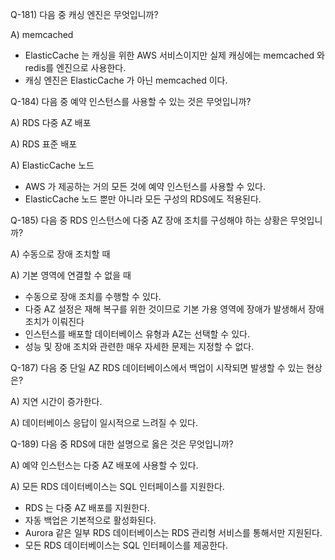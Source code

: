Q-181) 다음 중 캐싱 엔진은 무엇입니까?

A) memcached

- ElasticCache 는 캐싱을 위한 AWS 서비스이지만 실제 캐싱에는 memcached 와 redis를 엔진으로 사용한다.
- 캐싱 엔진은 ElasticCache 가 아닌 memcached 이다.

Q-184) 다음 중 예약 인스턴스를 사용할 수 있는 것은 무엇입니까?

A) RDS 다중 AZ 배포

A) RDS 표준 배포

A) ElasticCache 노드

- AWS 가 제공하는 거의 모든 것에 예약 인스턴스를 사용할  수 있다.
- ElasticCache 노드 뿐만 아니라 모든 구성의 RDS에도 적용된다.

Q-185) 다음 중 RDS 인스턴스에 다중 AZ 장애 조치를 구성해야 하는 상황은 무엇입니까?

A) 수동으로 장애 조치할 때

A) 기본 영역에 연결할 수 없을 때

- 수동으로 장애 조치를 수행할 수 있다.
- 다중 AZ 설정은 재해 복구를 위한 것이므로 기본 가용 영역에 장애가 발생해서 장애 조치가 이뤄진다
- 인스턴스를 배포할 데이터베이스 유형과 AZ는 선택할 수 있다.
- 성능 및 장애 조치와 관련한 매우 자세한 문제는 지정할 수 없다.

Q-187) 다음 중 단일 AZ RDS 데이터베이스에서 백업이 시작되면 발생할 수 있는 현상은?

A) 지연 시간이 증가한다.

A) 데이터베이스 응답이 일시적으로 느려질 수 있다.

Q-189) 다음 중 RDS에 대한 설명으로 옳은 것은 무엇입니까?

A) 예약 인스턴스는 다중 AZ 배포에 사용할 수 있다.

A) 모든 RDS 데이터베이스는 SQL 인터페이스를 지원한다.

- RDS 는 다중 AZ 배포를 지원한다.
- 자동 백업은 기본적으로 활성화된다.
- Aurora 같은 일부 RDS 데이터베이스는 RDS 관리형 서비스를 통해서만 지원된다.
- 모든 RDS 데이터베이스는 SQL 인터페이스를 제공한다.